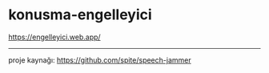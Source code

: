 # konusma-engelleyici
https://engelleyici.web.app/   



---  
proje kaynağı: https://github.com/spite/speech-jammer
